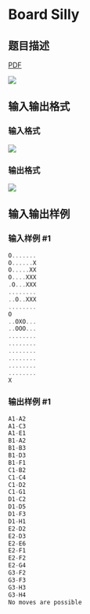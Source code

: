 # Board Silly

## 题目描述

[problemUrl]: https://uva.onlinejudge.org/index.php?option=com_onlinejudge&Itemid=8&category=5&page=show_problem&problem=331

[PDF](https://uva.onlinejudge.org/external/3/p395.pdf)

![](https://cdn.luogu.com.cn/upload/vjudge_pic/UVA395/b0ded452491bb612cb424b9b0772d128ccef9bf8.png)

## 输入输出格式

### 输入格式

![](https://cdn.luogu.com.cn/upload/vjudge_pic/UVA395/25d9504d451d33227dcb372c5920d4b554fabc59.png)

### 输出格式

![](https://cdn.luogu.com.cn/upload/vjudge_pic/UVA395/47c0fe380d8375fbcfa4997763fb0f75838c36b1.png)

## 输入输出样例

### 输入样例 #1

```cpp
O.......
O......X
O.....XX
O....XXX
.O...XXX
........
..O..XXX
........
O
..OXO...
..OOO...
........
........
........
........
........
........
X
```


### 输出样例 #1

```cpp
A1-A2
A1-C3
A1-E1
B1-A2
B1-B3
B1-D3
B1-F1
C1-B2
C1-C4
C1-D2
C1-G1
D1-C2
D1-D5
D1-F3
D1-H1
E2-D2
E2-D3
E2-E6
E2-F1
E2-F2
E2-G4
G3-F2
G3-F3
G3-H3
G3-H4
No moves are possible
```


